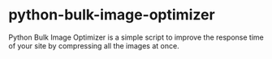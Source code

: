 # python-bulk-image-optimizer
Python Bulk Image Optimizer is a simple script to improve the response time of your site by compressing all the images at once.
